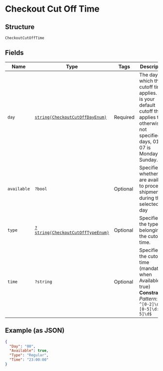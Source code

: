 
# Checkout Cut Off Time

## Structure

`CheckoutCutOffTime`

## Fields

| Name | Type | Tags | Description | Getter | Setter |
|  --- | --- | --- | --- | --- | --- |
| `day` | [`string(CheckoutCutOffDayEnum)`](../../doc/models/checkout-cut-off-day-enum.md) | Required | The day for which the cutoff time applies. 00 is your default cutoff that applies to all otherwise not specified days, 01 to 07 is Monday to Sunday. | getDay(): string | setDay(string day): void |
| `available` | `?bool` | Optional | Specifies whether you are available to process shipments during the selected day | getAvailable(): ?bool | setAvailable(?bool available): void |
| `type` | [`?string(CheckoutCutOffTypeEnum)`](../../doc/models/checkout-cut-off-type-enum.md) | Optional | Specifies the type belonging to the cutoff time. | getType(): ?string | setType(?string type): void |
| `time` | `?string` | Optional | Specifies the cutoff time (mandatory when Available is true)<br>**Constraints**: *Pattern*: `^[0-2]\d:[0-5]\d:[0-5]\d$` | getTime(): ?string | setTime(?string time): void |

## Example (as JSON)

```json
{
  "Day": "00",
  "Available": true,
  "Type": "Regular",
  "Time": "23:00:00"
}
```

